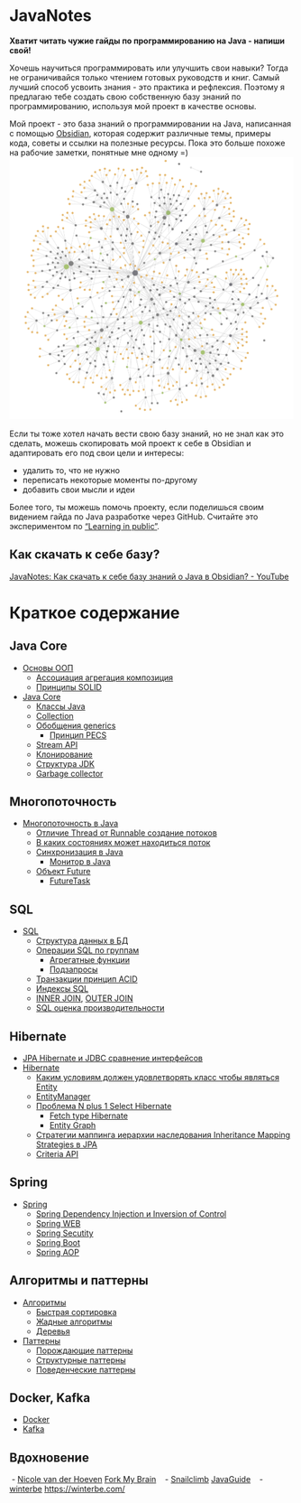# JavaNotes
**Хватит читать чужие гайды по программированию на Java - напиши свой!**

Хочешь научиться программировать или улучшить свои навыки? Тогда не ограничивайся только чтением готовых руководств и книг. Самый лучший способ усвоить знания - это практика и рефлексия. Поэтому я предлагаю тебе создать свою собственную базу знаний по программированию, используя мой проект в качестве основы.

Мой проект - это база знаний о программировании на Java, написанная с помощью [Obsidian](https://obsidian.md/), которая содержит различные темы, примеры кода, советы и ссылки на полезные ресурсы. Пока это больше похоже на рабочие заметки, понятные мне одному =) 
![Obsidian Vault|500](attachments/README-1.png)


Если ты тоже хотел начать вести свою базу знаний, но не знал как это сделать, можешь скопировать мой проект к себе в Obsidian и адаптировать его под свои цели и интересы:
- удалить то, что не нужно
- переписать некоторые моменты по-другому 
- добавить свои мысли и идеи

Более того, ты можешь помочь проекту, если поделишься своим видением гайда по Java разработке через GitHub.
Считайте это экспериментом по [“Learning in public”](https://notes.nicolevanderhoeven.com/Learning+in+public).

## Как скачать к себе базу?
[JavaNotes: Как скачать к себе базу знаний о Java в Obsidian? - YouTube](https://youtu.be/PYuZHExfuSk)

# Краткое содержание
## Java Core

- [Основы ООП](notes/Основы%20ООП.md)
    - [Ассоциация агрегация композиция](notes/Ассоциация%20агрегация%20композиция.md)
    - [Принципы SOLID](notes/Принципы%20SOLID.md)
- [Java Core](notes/Java%20Core.md)
    - [Классы Java](notes/Классы%20Java.md)
    - [Collection](notes/Collection.md)
    - [Обобщения generics](notes/Обобщения%20generics.md)
        - [Принцип PECS](notes/Принцип%20PECS.md)
    - [Stream API](notes/Stream%20API.md)
    - [Клонирование](notes/Клонирование.md)
    - [Структура JDK](notes/Структура%20JDK.md)
    - [Garbage collector](notes/Garbage%20collector.md)

## Многопоточность

- [Многопоточность в Java](notes/Многопоточность%20в%20Java.md)
    - [Отличие Thread от Runnable создание потоков](notes/Отличие%20Thread%20от%20Runnable%20созданиепотоков.md)
    - [В каких состояниях может находиться поток](notes/В%20каких%20состояниях%20может%20находиться%20поток.md)
    - [Синхронизация в Java](notes/Синхронизация%20в%20Java.md)
        - [Монитор в Java](notes/Монитор%20в%20Java.md)
    - [Объект Future](notes/Объект%20Future.md)
        - [FutureTask](notes/FutureTask.md)

## SQL

- [SQL](notes/SQL.md)
    - [Структура данных в БД](notes/Структура%20данных%20в%20БД.md)
    - [Операции SQL по группам](notes/Операции%20SQL%20по%20группам.md)
        - [Агрегатные функции](notes/Агрегатные%20функции.md)
        - [Подзапросы](notes/Подзапросы.md)
    - [Транзакции принцип ACID](notes/Транзакции%20принцип%20ACID.md)
    - [Индексы SQL](notes/Индексы%20SQL.md)
    - [INNER JOIN](notes/INNER%20JOIN), [OUTER JOIN](notes/OUTER%20JOIN.md)
    - [SQL оценка производительности](notes/SQL%20оценка%20производительности.md)

## Hibernate

- [JPA Hibernate и JDBC сравнение интерфейсов](notes/JPA%20Hibernate%20и%20JDBC%20сравнение%20интерфейсов.md)
- [Hibernate](notes/Hibernate.md)
    - [Каким условиям должен удовлетворять класс чтобы являться Entity](notes/Каким%20условиям%20должен%20удовлетворять%20класс%20чтобы%20являться%20Entity.md)
    - [EntityManager](notes/EntityManager.md)
    - [Проблема N plus 1 Select Hibernate](notes/Проблема%20N%20plus%201%20Select%20Hibernate.md)
        - [Fetch type Hibernate](notes/Fetch%20type%20Hibernate.md)
        - [Entity Graph](notes/Entity%20Graph.md)
    - [Cтратегии маппинга иерархии наследования Inheritance Mapping Strategies в JPA](notes/Cтратегии%20маппинга%20иерархии%20наследования%20Inheritance%20Mapping%20Strategies%20в%20JPA.md)
    - [Criteria API](notes/Criteria%20API.md)

## Spring

- [Spring](notes/Spring.md)
    - [Spring Dependency Injection и Inversion of Control](notes/Spring%20Dependency%20Injection%20и%20Inversion%20of%20Control.md)
    - [Spring WEB](notes/Spring%20WEB.md)
    - [Spring Secutity](notes/Spring%20Secutity.md)
    - [Spring Boot](notes/Spring%20Boot.md)
    - [Spring AOP](notes/Spring%20AOP.md)

## Алгоритмы и паттерны

- [Алгоритмы](notes/Алгоритмы.md)
    - [Быстрая сортировка](notes/Быстрая%20сортировка.md)
    - [Жадные алгоритмы](notes/Жадные%20алгоритмы.md)
    - [Деревья](notes/Деревья.md)
- [Паттерны](notes/Паттерны.md)
    - [Порождающие паттерны](notes/Порождающие%20паттерны.md)
    - [Структурные паттерны](notes/Структурные%20паттерны.md)
    - [Поведенческие паттерны](notes/Поведенческие%20паттерны.md)

## Docker, Kafka

- [Docker](notes/Docker.md)
- [Kafka](notes/Kafka.md)

## Вдохновение 
 - [Nicole van der Hoeven](https://nicolevanderhoeven.com/)  [Fork My Brain](https://notes.nicolevanderhoeven.com/Fork+My+Brain)
	 
 - [Snailclimb](https://github.com/Snailclimb)  [JavaGuide](https://javaguide.cn/)
	 
 - [winterbe](https://github.com/winterbe)  https://winterbe.com/
	 


